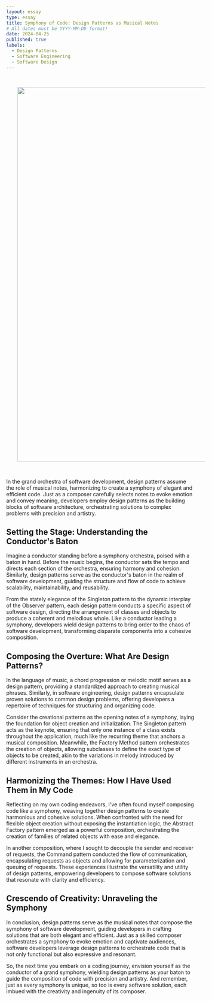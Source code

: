 ```yaml
---
layout: essay
type: essay
title: Symphony of Code: Design Patterns as Musical Notes
# All dates must be YYYY-MM-DD format!
date: 2024-04-25
published: true
labels:
  - Design Patterns
  - Software Engineering
  - Software Design
---
```

<div align="center">
<img src='https://townhallseattle.org/wp-content/uploads/2023/07/solstice-.png' width='1000' HSPACE='30' VSPACE='30'> 
</div>

In the grand orchestra of software development, design patterns assume the role of musical notes, harmonizing to create a symphony of elegant and efficient code. Just as a composer carefully selects notes to evoke emotion and convey meaning, developers employ design patterns as the building blocks of software architecture, orchestrating solutions to complex problems with precision and artistry.

## Setting the Stage: Understanding the Conductor's Baton

Imagine a conductor standing before a symphony orchestra, poised with a baton in hand. Before the music begins, the conductor sets the tempo and directs each section of the orchestra, ensuring harmony and cohesion. Similarly, design patterns serve as the conductor's baton in the realm of software development, guiding the structure and flow of code to achieve scalability, maintainability, and reusability.

From the stately elegance of the Singleton pattern to the dynamic interplay of the Observer pattern, each design pattern conducts a specific aspect of software design, directing the arrangement of classes and objects to produce a coherent and melodious whole. Like a conductor leading a symphony, developers wield design patterns to bring order to the chaos of software development, transforming disparate components into a cohesive composition.

## Composing the Overture: What Are Design Patterns?

In the language of music, a chord progression or melodic motif serves as a design pattern, providing a standardized approach to creating musical phrases. Similarly, in software engineering, design patterns encapsulate proven solutions to common design problems, offering developers a repertoire of techniques for structuring and organizing code.

Consider the creational patterns as the opening notes of a symphony, laying the foundation for object creation and initialization. The Singleton pattern acts as the keynote, ensuring that only one instance of a class exists throughout the application, much like the recurring theme that anchors a musical composition. Meanwhile, the Factory Method pattern orchestrates the creation of objects, allowing subclasses to define the exact type of objects to be created, akin to the variations in melody introduced by different instruments in an orchestra.

## Harmonizing the Themes: How I Have Used Them in My Code

Reflecting on my own coding endeavors, I've often found myself composing code like a symphony, weaving together design patterns to create harmonious and cohesive solutions. When confronted with the need for flexible object creation without exposing the instantiation logic, the Abstract Factory pattern emerged as a powerful composition, orchestrating the creation of families of related objects with ease and elegance.

In another composition, where I sought to decouple the sender and receiver of requests, the Command pattern conducted the flow of communication, encapsulating requests as objects and allowing for parameterization and queuing of requests. These experiences illustrate the versatility and utility of design patterns, empowering developers to compose software solutions that resonate with clarity and efficiency.

## Crescendo of Creativity: Unraveling the Symphony

In conclusion, design patterns serve as the musical notes that compose the symphony of software development, guiding developers in crafting solutions that are both elegant and efficient. Just as a skilled composer orchestrates a symphony to evoke emotion and captivate audiences, software developers leverage design patterns to orchestrate code that is not only functional but also expressive and resonant.

So, the next time you embark on a coding journey, envision yourself as the conductor of a grand symphony, wielding design patterns as your baton to guide the composition of code with precision and artistry. And remember, just as every symphony is unique, so too is every software solution, each imbued with the creativity and ingenuity of its composer.






